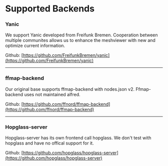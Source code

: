 # Supported Backends

### Yanic

We support Yanic developed from Freifunk Bremen. Cooperation between multiple communites allows us to enhance the meshviewer with new and optimize current information.

Github: [https://github.com/FreifunkBremen/yanic](https://github.com/FreifunkBremen/yanic)  


---

### ffmap-backend

Our original base supports ffmap-backend with nodes.json v2. Ffmap-backend uses not maintained alfred.

Github: [https://github.com/ffnord/ffmap-backend](https://github.com/ffnord/ffmap-backend)

---

### Hopglass-server

Hopglass-server has its own frontend call hopglass. We don't test with hopglass and have no offical support for it.

Github: [https://github.com/hopglass/hopglass-server](https://github.com/hopglass/hopglass-server)

